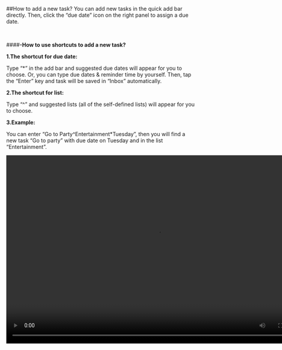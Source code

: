 ##How to add a new task?
You can add new tasks in the quick add bar directly. Then, click the “due date” icon on the right panel to assign a due date.

<br />

####**-How to use shortcuts to add a new task?**

**1.The shortcut for due date:**

Type “*” in the add bar and suggested due dates will appear for you to choose. Or, you can type due dates & reminder time by yourself. Then, tap the “Enter” key and task will be saved in “Inbox” automatically.



**2.The shortcut for list:**

Type “^” and suggested lists (all of the self-defined lists) will appear for you to choose.


**3.Example:**

You can enter “Go to Party^Entertainment*Tuesday”, then you will find a new task “Go to party” with due date on Tuesday and in the list “Entertainment”.


<video width="800" height="500" controls="controls">
  <source https://www.youtube.com/watch?v=RYv8Lz9t89M&list=PLbWRKVi0_aTH4wo0Z2kCuMy7RHV7t9onw&index=1="movie.ogg" type="video/ogg">
  <source https://www.youtube.com/watch?v=RYv8Lz9t89M&list=PLbWRKVi0_aTH4wo0Z2kCuMy7RHV7t9onw&index=1="movie.mp4" type="video/mp4">
Your browser does not support the video tag.
</video>
